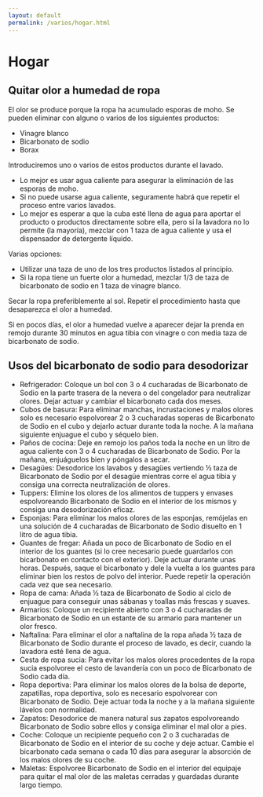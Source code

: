 ```yaml
---
layout: default
permalink: /varios/hogar.html
---
```


# Hogar

## Quitar olor a humedad de ropa

El olor se produce porque la ropa ha acumulado esporas de moho. Se pueden eliminar con alguno o varios de los siguientes productos:

* Vinagre blanco
* Bicarbonato de sodio
* Borax

Introduciremos uno o varios de estos productos durante el lavado.

* Lo mejor es usar agua caliente para asegurar la eliminación de las esporas de moho.
* Si no puede usarse agua caliente, seguramente habrá que repetir el proceso entre varios lavados.
* Lo mejor es esperar a que la cuba esté llena de agua para aportar el producto o productos directamente sobre ella, pero si la lavadora no lo permite (la mayoría), mezclar con 1 taza de agua caliente y usa el dispensador de detergente líquido.

Varias opciones:

* Utilizar una taza de uno de los tres productos listados al principio.
* Si la ropa tiene un fuerte olor a humedad, mezclar 1/3 de taza de bicarbonato de sodio en 1 taza de vinagre blanco.

Secar la ropa preferiblemente al sol. Repetir el procedimiento hasta que desaparezca el olor a humedad.

Si en pocos días, el olor a humedad vuelve a aparecer dejar la prenda en remojo durante 30 minutos en agua tibia con vinagre o con media taza de bicarbonato de sodio.

## Usos del bicarbonato de sodio para desodorizar

* Refrigerador: Coloque un bol con 3 o 4 cucharadas de Bicarbonato de Sodio en la parte trasera de la nevera o del congelador para neutralizar olores. Dejar actuar y cambiar el bicarbonato cada dos meses.
* Cubos de basura: Para eliminar manchas, incrustaciones y malos olores solo es necesario espolvorear 2 o 3 cucharadas soperas de Bicarbonato de Sodio en el cubo y dejarlo actuar durante toda la noche. A la mañana siguiente enjuague el cubo y séquelo bien.
* Paños de cocina: Deje en remojo los paños toda la noche en un litro de agua caliente con 3 o 4 cucharadas de Bicarbonato de Sodio. Por la mañana, enjuáguelos bien y póngalos a secar.
* Desagües: Desodorice los lavabos y desagües vertiendo ½ taza de Bicarbonato de Sodio por el desagüe mientras corre el agua tibia y consiga una correcta neutralización de olores.
* Tuppers: Elimine los olores de los alimentos de tuppers y envases espolvoreando Bicarbonato de Sodio en el interior de los mismos y consiga una desodorización eficaz.
* Esponjas: Para eliminar los malos olores de las esponjas, remójelas en una solución de 4 cucharadas de Bicarbonato de Sodio disuelto en 1 litro de agua tibia.
* Guantes de fregar: Añada un poco de Bicarbonato de Sodio en el interior de los guantes (si lo cree necesario puede guardarlos con bicarbonato en contacto con el exterior). Deje actuar durante unas horas. Después, saque el bicarbonato y dele la vuelta a los guantes para eliminar bien los restos de polvo del interior. Puede repetir la operación cada vez que sea necesario.
* Ropa de cama: Añada ½ taza de Bicarbonato de Sodio al ciclo de enjuague para conseguir unas sábanas y toallas más frescas y suaves.
* Armarios: Coloque un recipiente abierto con 3 o 4 cucharadas de Bicarbonato de Sodio en un estante de su armario para mantener un olor fresco.
* Naftalina: Para eliminar el olor a naftalina de la ropa añada ½ taza de Bicarbonato de Sodio durante el proceso de lavado, es decir,  cuando la lavadora esté llena de agua.
* Cesta de ropa sucia: Para evitar los malos olores procedentes de la ropa sucia espolvoree el cesto de lavandería con un poco de Bicarbonato de Sodio cada día.
* Ropa deportiva: Para eliminar los malos olores de la bolsa de deporte, zapatillas, ropa deportiva, solo es necesario espolvorear con Bicarbonato de Sodio. Deje actuar toda la noche y a la mañana siguiente lávelos con normalidad.
* Zapatos: Desodorice de manera natural sus zapatos espolvoreando Bicarbonato de Sodio sobre ellos y consiga eliminar el mal olor a pies.
* Coche: Coloque un recipiente pequeño con 2 o 3 cucharadas de Bicarbonato de Sodio en el interior de su coche y deje actuar. Cambie el bicarbonato cada semana o cada 10 días para asegurar la absorción de los malos olores de su coche.
* Maletas: Espolvoree Bicarbonato de Sodio en el interior del equipaje para quitar el mal olor de las maletas cerradas y guardadas durante largo tiempo.
